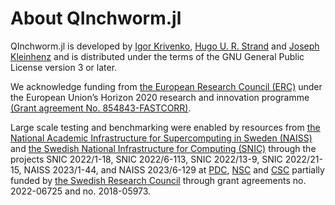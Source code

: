 # About QInchworm.jl

QInchworm.jl is developed by [Igor Krivenko](https://github.com/krivenko), [Hugo U. R. Strand](https://github.com/HugoStrand) and
[Joseph Kleinhenz](https://github.com/kleinhenz) and is distributed under the terms of the GNU
General Public License version 3 or later.

We acknowledge funding from [the European Research Council (ERC)](https://erc.europa.eu/) under the European Union’s Horizon 2020 research and innovation programme [(Grant agreement No. 854843-FASTCORR)](https://cordis.europa.eu/project/id/854843).

Large scale testing and benchmarking were enabled by resources from
[the National Academic Infrastructure for Supercomputing in Sweden (NAISS)](https://www.naiss.se/)
and [the Swedish National Infrastructure for Computing (SNIC)](https://www.snic.se/) through the projects SNIC 2022/1-18, SNIC 2022/6-113, SNIC 2022/13-9, SNIC 2022/21-15, NAISS 2023/1-44, and NAISS 2023/6-129 at [PDC](https://www.pdc.kth.se/), [NSC](https://www.nsc.liu.se/) and [CSC](https://www.csc.fi/) partially funded by [the Swedish Research Council](https://www.vr.se/) through grant agreements no. 2022-06725 and no. 2018-05973.
